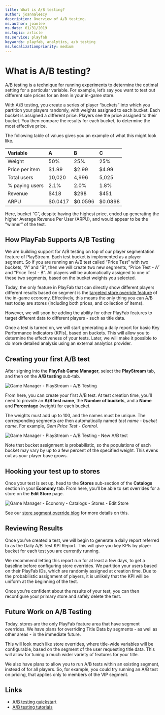 ```yaml
---
title: What is A/B testing?
author: joannaleecy
description: Overview of A/B testing.
ms.author: joanlee
ms.date: 01/31/2019
ms.topic: article
ms.service: playfab
keywords: playfab, analytics, a/b testing
ms.localizationpriority: medium
---
```


# What is A/B testing?

A/B testing is a technique for running experiments to determine the optimal setting for a particular variable. For example, let’s say you want to test out different sale prices for an item in your in-game store.

With A/B testing, you create a series of player “buckets” into which you partition your players randomly, with weights assigned to each bucket. Each bucket is assigned a different price. Players see the price assigned to their bucket. You then compare the results for each bucket, to determine the most effective price.

The following table of values gives you an example of what this might look like.

| Variable             |A                   |B                      |C                      |
| :--------------------|:-------------------|:----------------------|:----------------------|
|Weight                |50%                 |25%                    |25%                    |
|Price per item        |$1.99               |$2.99                  |$4.99                  |
|Total users           |10,020              |4,996                  |5,025                  |
|% paying users        |2.1%                |2.0%                   |1.8%                   |
|Revenue               |$418                |$298                   |$451                   |
|ARPU                  |$0.0417             |$0.0596                |$0.0898                |

Here, bucket “C”, despite having the highest price, ended up generating the higher Average Revenue Per User (ARPU), and would appear to be the “winner” of the test.

## How PlayFab Supports A/B Testing

We are building support for A/B testing on top of our player segmentation feature of PlayStream. Each test bucket is implemented as a player segment. So if you are running an A/B test called “Price Test” with two buckets, “A” and “B”, then we will create two new segments, “Price Test - A” and “Price Test - B”. All players will be automatically assigned to one of these two segments, based on the bucket weights you selected.

Today, the only feature in PlayFab that can directly show different players different results based on segment is the [targeted store override feature](https://blog.playfab.com/blog/introducing-targeted-stores) of the in-game economy. Effectively, this means the only thing you can A/B test today are stores (including both prices, and collection of items).

However, we will soon be adding the ability for other PlayFab features to target different data to different players - such as title data.

Once a test is turned on, we will start generating a daily report for basic Key Performance Indicators (KPIs), based on buckets. This will allow you to determine the effectiveness of your tests. Later, we will make it possible to do more detailed analysis using an external analytics provider.

## Creating your first A/B test

After signing into the **PlayFab Game Manager**, select the **PlayStream** tab, and then on the **A/B testing** sub-tab.

![Game Manager - PlayStream - A/B Testing](media/tutorials/game-manager-playstream-ab-testing.png)  

From here, you can create your first A/B test. At test creation time, you’ll need to provide an **A/B test name**, the **Number of buckets**, and a **Name** and **Percentage** (weight) for each bucket.

The weights must add up to 100, and the names must be unique. The corresponding segments are then automatically named *test name* - *bucket name*. For example, *Gem Price Test - Control*.

![Game Manager - PlayStream - A/B Testing - New A/B test](media/tutorials/game-manager-playstream-ab-testing-new-ab-test.png)  

Note that bucket assignment is probabilistic, so the populations of each bucket may vary by up to a few percent of the specified weight. This evens out as your player base grows.

## Hooking your test up to stores

Once your test is set up, head to the **Stores** sub-section of the **Catalogs** section in your **Economy** tab. From here, you’ll be able to set overrides for a store on the **Edit Store** page.

![Game Manager - Economy - Catalogs - Stores - Edit Store](media/tutorials/game-manager-economy-catalogs-edit-store.png)  

See our [store segment override blog](https://blog.playfab.com/blog/introducing-targeted-stores) for more details on this.

## Reviewing Results

Once you’ve created a test, we will begin to generate a daily report referred to as the Daily A/B Test KPI Report. This will give you key KPIs by player bucket for each test you are currently running.

We recommend letting this report run for at least a few days, to get a baseline before configuring store overrides. We partition your users based on their PlayFab IDs, which are randomly assigned at creation time. Due to the probabilistic assignment of players, it is unlikely that the KPI will be uniform at the beginning of the test.

Once you're confident about the results of your test, you can then reconfigure your primary store and safely delete the test.

## Future Work on A/B Testing

Today, stores are the only PlayFab feature area that have segment overrides. We have plans for overriding Title Data by segments - as well as other areas - in the immediate future.

This will look much like store overrides, where title-wide variables will be configurable, based on the segment of the user requesting title data. This will allow for tuning a much wider variety of features for your title.

We also have plans to allow you to run A/B tests within an existing segment, instead of for all players. So, for example, you could try running an A/B test on pricing, that applies only to members of the VIP segment.

## Links

- [A/B testing quickstart](quickstart.md)
- [A/B testing tutorials](tutorials.md)